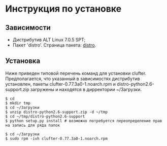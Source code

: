 # Инструкция по установке

## Зависимости

- Дистрибутив ALT Linux 7.0.5 SPT;  
- Пакет 'distro'. Страница пакета:  [distro](https://github.com/python-distro/distro/tree/python2.6-support).  

## Установка

Ниже приведен типовой перечень команд для установки clufter. Предполагается, что указанный в зависимостях дистрибутив установлен, пакеты clufter-0.77.3a0-1.noarch.rpm и distro-python2.6-support.zip загружены и находятся в дирректории ~/Загрузки.  

```shell
$ cd
$ mkdir tmp
$ cd ~/Загрузки
$ unzip distro-python2.6-support.zip -d ~/tmp
$ cd ~/tmp/distro-python2.6-support
$ python setup.py install # возможно потребуется переопределение прав на запись для ряда папок

$ cd ~/Загрузки
$ sudo rpm -ivh clufter-0.77.3a0-1.noarch.rpm 
```

